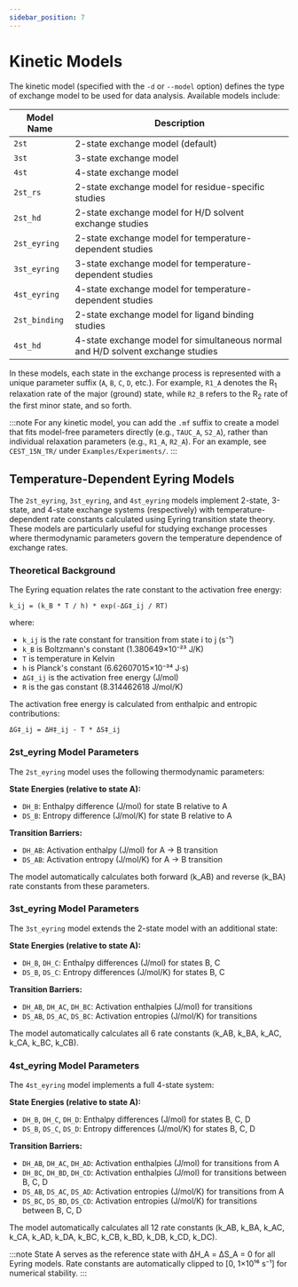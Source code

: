 ```yaml
---
sidebar_position: 7
---
```


# Kinetic Models

The kinetic model (specified with the `-d` or `--model` option) defines the type of exchange model to be used for data analysis. Available models include:

| Model Name    | Description                                                                     |
| ------------- | ------------------------------------------------------------------------------- |
| `2st`         | 2-state exchange model (default)                                                |
| `3st`         | 3-state exchange model                                                          |
| `4st`         | 4-state exchange model                                                          |
| `2st_rs`      | 2-state exchange model for residue-specific studies                             |
| `2st_hd`      | 2-state exchange model for H/D solvent exchange studies                         |
| `2st_eyring`  | 2-state exchange model for temperature-dependent studies                        |
| `3st_eyring`  | 3-state exchange model for temperature-dependent studies                        |
| `4st_eyring`  | 4-state exchange model for temperature-dependent studies                        |
| `2st_binding` | 2-state exchange model for ligand binding studies                               |
| `4st_hd`      | 4-state exchange model for simultaneous normal and H/D solvent exchange studies |

In these models, each state in the exchange process is represented with a unique parameter suffix (`A`, `B`, `C`, `D`, etc.). For example, `R1_A` denotes the R<sub>1</sub> relaxation rate of the major (ground) state, while `R2_B` refers to the R<sub>2</sub> rate of the first minor state, and so forth.

:::note
For any kinetic model, you can add the `.mf` suffix to create a model that fits model-free parameters directly (e.g., `TAUC_A`, `S2_A`), rather than individual relaxation parameters (e.g., `R1_A`, `R2_A`). For an example, see `CEST_15N_TR/` under `Examples/Experiments/`.
:::

## Temperature-Dependent Eyring Models

The `2st_eyring`, `3st_eyring`, and `4st_eyring` models implement 2-state, 3-state, and 4-state exchange systems (respectively) with temperature-dependent rate constants calculated using Eyring transition state theory. These models are particularly useful for studying exchange processes where thermodynamic parameters govern the temperature dependence of exchange rates.

### Theoretical Background

The Eyring equation relates the rate constant to the activation free energy:

```
k_ij = (k_B * T / h) * exp(-ΔG‡_ij / RT)
```

where:
- `k_ij` is the rate constant for transition from state i to j (s⁻¹)
- `k_B` is Boltzmann's constant (1.380649×10⁻²³ J/K)
- `T` is temperature in Kelvin
- `h` is Planck's constant (6.62607015×10⁻³⁴ J·s)
- `ΔG‡_ij` is the activation free energy (J/mol)
- `R` is the gas constant (8.314462618 J/mol/K)

The activation free energy is calculated from enthalpic and entropic contributions:

```
ΔG‡_ij = ΔH‡_ij - T * ΔS‡_ij
```

### 2st_eyring Model Parameters

The `2st_eyring` model uses the following thermodynamic parameters:

**State Energies (relative to state A):**
- `DH_B`: Enthalpy difference (J/mol) for state B relative to A
- `DS_B`: Entropy difference (J/mol/K) for state B relative to A

**Transition Barriers:**
- `DH_AB`: Activation enthalpy (J/mol) for A → B transition
- `DS_AB`: Activation entropy (J/mol/K) for A → B transition

The model automatically calculates both forward (k_AB) and reverse (k_BA) rate constants from these parameters.

### 3st_eyring Model Parameters

The `3st_eyring` model extends the 2-state model with an additional state:

**State Energies (relative to state A):**
- `DH_B`, `DH_C`: Enthalpy differences (J/mol) for states B, C
- `DS_B`, `DS_C`: Entropy differences (J/mol/K) for states B, C

**Transition Barriers:**
- `DH_AB`, `DH_AC`, `DH_BC`: Activation enthalpies (J/mol) for transitions
- `DS_AB`, `DS_AC`, `DS_BC`: Activation entropies (J/mol/K) for transitions

The model automatically calculates all 6 rate constants (k_AB, k_BA, k_AC, k_CA, k_BC, k_CB).

### 4st_eyring Model Parameters

The `4st_eyring` model implements a full 4-state system:

**State Energies (relative to state A):**
- `DH_B`, `DH_C`, `DH_D`: Enthalpy differences (J/mol) for states B, C, D
- `DS_B`, `DS_C`, `DS_D`: Entropy differences (J/mol/K) for states B, C, D

**Transition Barriers:**
- `DH_AB`, `DH_AC`, `DH_AD`: Activation enthalpies (J/mol) for transitions from A
- `DH_BC`, `DH_BD`, `DH_CD`: Activation enthalpies (J/mol) for transitions between B, C, D
- `DS_AB`, `DS_AC`, `DS_AD`: Activation entropies (J/mol/K) for transitions from A
- `DS_BC`, `DS_BD`, `DS_CD`: Activation entropies (J/mol/K) for transitions between B, C, D

The model automatically calculates all 12 rate constants (k_AB, k_BA, k_AC, k_CA, k_AD, k_DA, k_BC, k_CB, k_BD, k_DB, k_CD, k_DC).

:::note
State A serves as the reference state with ΔH_A = ΔS_A = 0 for all Eyring models. Rate constants are automatically clipped to [0, 1×10¹⁶ s⁻¹] for numerical stability.
:::

